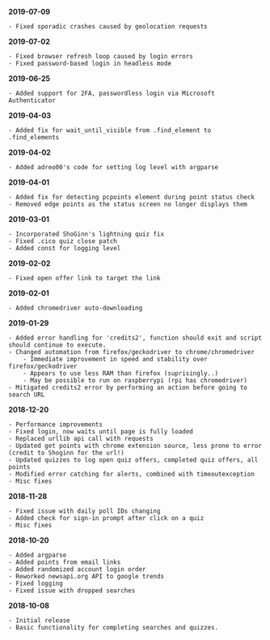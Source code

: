 **2019-07-09**

    - Fixed sporadic crashes caused by geolocation requests 

**2019-07-02**

    - Fixed browser refresh loop caused by login errors
    - Fixed password-based login in headless mode

**2019-06-25**

    - Added support for 2FA, passwordless login via Microsoft Authenticator 

**2019-04-03**

    - Added fix for wait_until_visible from .find_element to .find_elements

**2019-04-02**

    - Added adreo00's code for setting log level with argparse

**2019-04-01**  

    - Added fix for detecting pcpoints element during point status check
    - Removed edge points as the status screen no longer displays them

**2019-03-01**

    - Incorporated ShoGinn's lightning quiz fix
    - Fixed .cico quiz close patch
    - Added const for logging level

**2019-02-02**

    - Fixed open offer link to target the link

**2019-02-01**

    - Added chromedriver auto-downloading

**2019-01-29**  

    - Added error handling for 'credits2', function should exit and script should continue to execute.
    - Changed automation from firefox/geckodriver to chrome/chromedriver 
        - Immediate improvement in speed and stability over firefox/geckodriver
        - Appears to use less RAM than firefox (suprisingly..)
        - May be possible to run on raspberrypi (rpi has chromedriver)
    - Mitigated credits2 error by performing an action before going to search URL

**2018-12-20**  

    - Performance improvements
    - Fixed login, now waits until page is fully loaded
    - Replaced urllib api call with requests
    - Updated get points with chrome extension source, less prone to error (credit to Shoginn for the url!)
    - Updated quizzes to log open quiz offers, completed quiz offers, all points
    - Modified error catching for alerts, combined with timeoutexception
    - Misc fixes

**2018-11-28**

    - Fixed issue with daily poll IDs changing
    - Added check for sign-in prompt after click on a quiz 
    - Misc fixes

**2018-10-20**

    - Added argparse
    - Added points from email links
    - Added randomized account login order
    - Reworked newsapi.org API to google trends
    - Fixed logging
    - Fixed issue with dropped searches

**2018-10-08**

    - Initial release
    - Basic functionality for completing searches and quizzes.  
